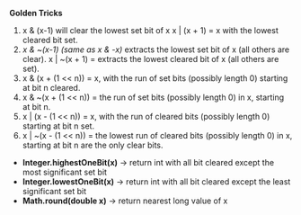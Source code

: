 
**Golden Tricks**
1. x & (x-1) will clear the lowest set bit of x
   x | (x + 1) = x with the lowest cleared bit set.
2. _x & ~(x-1) (same as x & -x)_ extracts the lowest set bit of x (all others are clear).
   x | ~(x + 1) = extracts the lowest cleared bit of x (all others are set).
3. x & (x + (1 << n)) = x, with the run of set bits (possibly length 0) starting at bit n cleared.
4. x & ~(x + (1 << n)) = the run of set bits (possibly length 0) in x, starting at bit n.
7. x | (x - (1 << n)) = x, with the run of cleared bits (possibly length 0) starting at bit n set.
8. x | ~(x - (1 << n)) = the lowest run of cleared bits (possibly length 0) in x, starting at bit n are the only clear bits.

* **Integer.highestOneBit(x)** -> return int with all bit cleared except the most significant set bit
* **Integer.lowestOneBit(x)** -> return int with all bit cleared except the least significant set bit
* **Math.round(double x)** -> return nearest long value of x